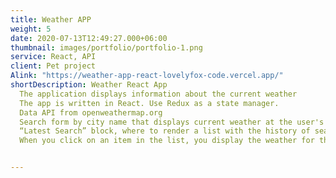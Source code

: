 ```yaml
---
title: Weather APP
weight: 5
date: 2020-07-13T12:49:27.000+06:00
thumbnail: images/portfolio/portfolio-1.png
service: React, API
client: Pet project
Alink: "https://weather-app-react-lovelyfox-code.vercel.app/"
shortDescription: Weather React App
  The application displays information about the current weather
  The app is written in React. Use Redux as a state manager.
  Data API from openweathermap.org
  Search form by city name that displays current weather at the user's request (by default the weather in Kiev).
  “Latest Search” block, where to render a list with the history of search queries (last 10) filtered (new ones first). List items are clickable.
  When you click on an item in the list, you display the weather for the city you clicked on.


---
```

